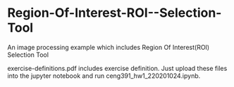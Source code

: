 # Region-Of-Interest-ROI--Selection-Tool
An image processing example which includes Region Of Interest(ROI) Selection Tool

exercise-definitions.pdf includes exercise definition.
Just upload these files into the jupyter notebook and run ceng391_hw1_220201024.ipynb.
